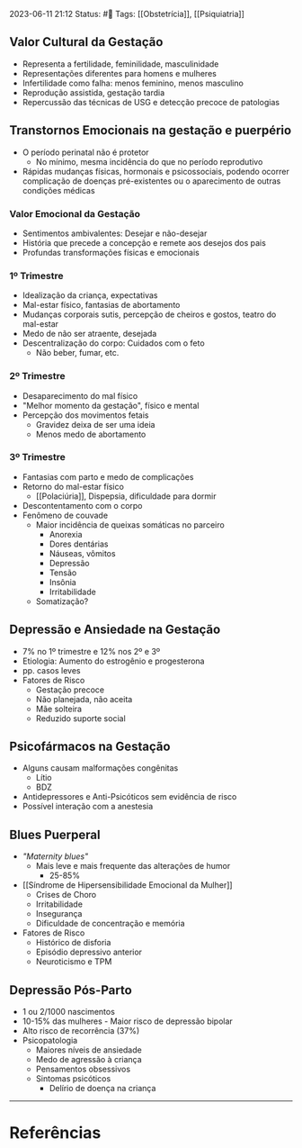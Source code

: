 2023-06-11 21:12
Status: #🌱 
Tags: [[Obstetrícia]], [[Psiquiatria]]
<br/>
## Valor Cultural da Gestação
- Representa a fertilidade, feminilidade, masculinidade
- Representações diferentes para homens e mulheres
- Infertilidade como falha: menos feminino, menos masculino
- Reprodução assistida, gestação tardia
- Repercussão das técnicas de USG e detecção precoce de patologias
## Transtornos Emocionais na gestação e puerpério
- O período perinatal não é protetor
	- No mínimo, mesma incidência do que no período reprodutivo
- Rápidas mudanças físicas, hormonais e psicossociais, podendo ocorrer complicação de doenças pré-existentes ou o aparecimento de outras condições médicas
### Valor Emocional da Gestação
- Sentimentos ambivalentes: Desejar e não-desejar
- História que precede a concepção e remete aos desejos dos pais
- Profundas transformações físicas e emocionais
### 1º Trimestre
- Idealização da criança, expectativas
- Mal-estar físico, fantasias de abortamento
- Mudanças corporais sutis, percepção de cheiros e gostos, teatro do mal-estar
- Medo de não ser atraente, desejada
- Descentralização do corpo: Cuidados com o feto
	- Não beber, fumar, etc.
### 2º Trimestre
- Desaparecimento do mal físico
- "Melhor momento da gestação", físico e mental
- Percepção dos movimentos fetais
	- Gravidez deixa de ser uma ideia
	- Menos medo de abortamento
### 3º Trimestre
- Fantasias com parto e medo de complicações
- Retorno do mal-estar físico
	- [[Polaciúria]], Dispepsia, dificuldade para dormir
- Descontentamento com o corpo
- Fenômeno de couvade
	- Maior incidência de queixas somáticas no parceiro
		- Anorexia
		- Dores dentárias
		- Náuseas, vômitos
		- Depressão
		- Tensão
		- Insônia
		- Irritabilidade
	- Somatização?
## Depressão e Ansiedade na Gestação
- 7% no 1º trimestre e 12% nos 2º e 3º
- Etiologia: Aumento do estrogênio e progesterona
- pp. casos leves
- Fatores de Risco
	- Gestação precoce
	- Não planejada, não aceita
	- Mãe solteira
	- Reduzido suporte social
## Psicofármacos na Gestação
- Alguns causam malformações congênitas
	- Lítio
	- BDZ
- Antidepressores e Anti-Psicóticos sem evidência de risco
- Possível interação com a anestesia
## Blues Puerperal
- _"Maternity blues"_
	- Mais leve e mais frequente das alterações de humor
		- 25-85%
- [[Síndrome de Hipersensibilidade Emocional da Mulher]]
	- Crises de Choro
	- Irritabilidade
	- Insegurança
	- Dificuldade de concentração e memória
- Fatores de Risco
	- Histórico de disforia
	- Episódio depressivo anterior
	- Neuroticismo e TPM
## Depressão Pós-Parto
- 1 ou 2/1000 nascimentos
- 10-15% das mulheres - Maior risco de depressão bipolar
- Alto risco de recorrência (37%)
- Psicopatologia
	- Maiores níveis de ansiedade
	- Medo de agressão à criança
	- Pensamentos obsessivos
	- Sintomas psicóticos
		- Delírio de doença na criança
____
# Referências

